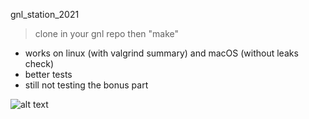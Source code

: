 gnl_station_2021

> clone in your gnl repo then "make"

- works on linux (with valgrind summary) and macOS (without leaks check)
- better tests
- still not testing the bonus part

![alt text](https://i.imgur.com/JLAlL16.png)


